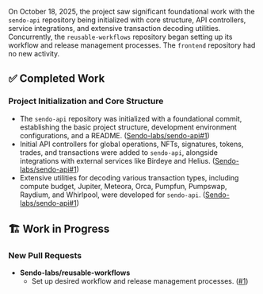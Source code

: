 On October 18, 2025, the project saw significant foundational work with the `sendo-api` repository being initialized with core structure, API controllers, service integrations, and extensive transaction decoding utilities. Concurrently, the `reusable-workflows` repository began setting up its workflow and release management processes. The `frontend` repository had no new activity.

## ✅ Completed Work
### Project Initialization and Core Structure
- The `sendo-api` repository was initialized with a foundational commit, establishing the basic project structure, development environment configurations, and a README. ([Sendo-labs/sendo-api#1](https://github.com/Sendo-labs/sendo-api/pull/1))
- Initial API controllers for global operations, NFTs, signatures, tokens, trades, and transactions were added to `sendo-api`, alongside integrations with external services like Birdeye and Helius. ([Sendo-labs/sendo-api#1](https://github.com/Sendo-labs/sendo-api/pull/1))
- Extensive utilities for decoding various transaction types, including compute budget, Jupiter, Meteora, Orca, Pumpfun, Pumpswap, Raydium, and Whirlpool, were developed for `sendo-api`. ([Sendo-labs/sendo-api#1](https://github.com/Sendo-labs/sendo-api/pull/1))

## 🏗️ Work in Progress
### New Pull Requests
- **Sendo-labs/reusable-workflows**
    - Set up desired workflow and release management processes. ([#1](https://github.com/Sendo-labs/reusable-workflows/pull/1))